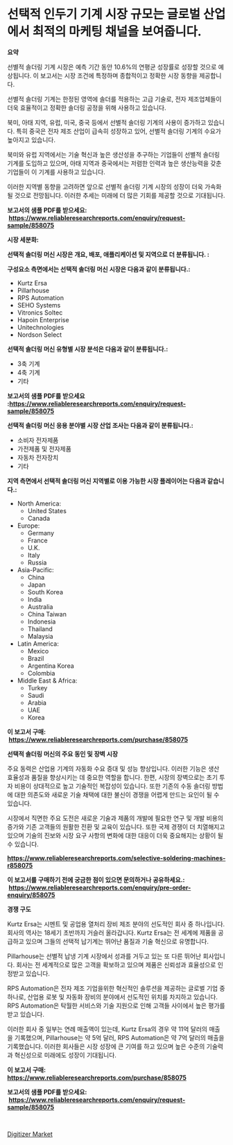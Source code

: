 <p><h1>선택적 인두기 기계 시장 규모는 글로벌 산업에서 최적의 마케팅 채널을 보여줍니다.</h1></p><p><strong>요약</strong></p>
<p><p>선별적 솔더링 기계 시장은 예측 기간 동안 10.6%의 연평균 성장률로 성장할 것으로 예상됩니다. 이 보고서는 시장 조건에 특정하며 종합적이고 정확한 시장 동향을 제공합니다.</p><p>선별적 솔더링 기계는 한정된 영역에 솔더를 적용하는 고급 기술로, 전자 제조업체들이 더욱 효율적이고 정확한 솔더링 공정을 위해 사용하고 있습니다.</p><p>북미, 아태 지역, 유럽, 미국, 중국 등에서 선별적 솔더링 기계의 사용이 증가하고 있습니다. 특히 중국은 전자 제조 산업이 급속히 성장하고 있어, 선별적 솔더링 기계의 수요가 높아지고 있습니다.</p><p>북미와 유럽 지역에서는 기술 혁신과 높은 생산성을 추구하는 기업들이 선별적 솔더링 기계를 도입하고 있으며, 아태 지역과 중국에서는 저렴한 인력과 높은 생산능력을 갖춘 기업들이 이 기계를 사용하고 있습니다.</p><p>이러한 지역별 동향을 고려하면 앞으로 선별적 솔더링 기계 시장의 성장이 더욱 가속화될 것으로 전망됩니다. 이러한 추세는 미래에 더 많은 기회를 제공할 것으로 기대됩니다.</p></p>
<p><strong>보고서의 샘플 PDF를 받으세요: &nbsp;<a href="https://www.reliableresearchreports.com/enquiry/request-sample/858075">https://www.reliableresearchreports.com/enquiry/request-sample/858075</a></strong></p>
<p><strong>시장 세분화:</strong></p>
<p><strong> 선택적 솔더링 머신 시장은 개요, 배포, 애플리케이션 및 지역으로 더 분류됩니다. :</strong></p>
<p><strong>구성요소 측면에서는 선택적 솔더링 머신 시장은 다음과 같이 분류됩니다.:</strong></p>
<p><ul><li>Kurtz Ersa</li><li>Pillarhouse</li><li>RPS Automation</li><li>SEHO Systems</li><li>Vitronics Soltec</li><li>Hapoin Enterprise</li><li>Unitechnologies</li><li>Nordson Select</li></ul></p>
<p><strong> 선택적 솔더링 머신 유형별 시장 분석은 다음과 같이 분류됩니다.:</strong></p>
<p><ul><li>3축 기계</li><li>4축 기계</li><li>기타</li></ul></p>
<p><strong>보고서의 샘플 PDF를 받으세요 :<a href="https://www.reliableresearchreports.com/enquiry/request-sample/858075">https://www.reliableresearchreports.com/enquiry/request-sample/858075</a></strong></p>
<p><strong> 선택적 솔더링 머신 응용 분야별 시장 산업 조사는 다음과 같이 분류됩니다.:</strong></p>
<p><ul><li>소비자 전자제품</li><li>가전제품 및 전자제품</li><li>자동차 전자장치</li><li>기타</li></ul></p>
<p><strong>지역 측면에서 선택적 솔더링 머신 지역별로 이용 가능한 시장 플레이어는 다음과 같습니다.:</strong></p>
<p><ul>
    <li>
        North America:
        <ul>
            <li>United States</li>
            <li>Canada</li>
        </ul>
    </li>
    <li>
        Europe:
        <ul>
            <li>Germany</li>
            <li>France</li>
            <li>U.K.</li>
            <li>Italy</li>
            <li>Russia</li>
        </ul>
    </li>
    <li>
        Asia-Pacific:
        <ul>
            <li>China</li>
            <li>Japan</li>
            <li>South Korea</li>
            <li>India</li>
            <li>Australia</li>
            <li>China Taiwan</li>
            <li>Indonesia</li>
            <li>Thailand</li>
            <li>Malaysia</li>
        </ul>
    </li>
    <li>
        Latin America:
        <ul>
            <li>Mexico</li>
            <li>Brazil</li>
            <li>Argentina Korea</li>
            <li>Colombia</li>
        </ul>
    </li>
    <li>
        Middle East & Africa:
        <ul>
            <li>Turkey</li>
            <li>Saudi</li>
            <li>Arabia</li>
            <li>UAE</li>
            <li>Korea</li>
        </ul>
    </li>
    </ul></p>
<p><strong>이 보고서 구매: &nbsp;<a href="https://www.reliableresearchreports.com/purchase/858075">https://www.reliableresearchreports.com/purchase/858075</a></strong></p>
<p><strong>선택적 솔더링 머신의 주요 동인 및 장벽 시장</strong></p>
<p><p>주요 동력은 산업용 기계의 자동화 수요 증대 및 성능 향상입니다. 이러한 기능은 생산 효율성과 품질을 향상시키는 데 중요한 역할을 합니다. 한편, 시장의 장벽으로는 초기 투자 비용이 상대적으로 높고 기술적인 복잡성이 있습니다. 또한 기존의 수동 솔더링 방법에 대한 의존도와 새로운 기술 채택에 대한 불신이 경쟁을 어렵게 만드는 요인이 될 수 있습니다.</p><p>시장에서 직면한 주요 도전은 새로운 기술과 제품의 개발에 필요한 연구 및 개발 비용의 증가와 기존 고객들의 원활한 전환 및 교육이 있습니다. 또한 국제 경쟁이 더 치열해지고 있으며 기술의 진보와 시장 요구 사항의 변화에 대한 대응이 더욱 중요해지는 상황이 될 수 있습니다.</p></p>
<p><strong><a href="https://www.reliableresearchreports.com/selective-soldering-machines-r858075">https://www.reliableresearchreports.com/selective-soldering-machines-r858075</a></strong></p>
<p><strong>이 보고서를 구매하기 전에 궁금한 점이 있으면 문의하거나 공유하세요.: &nbsp;<a href="https://www.reliableresearchreports.com/enquiry/pre-order-enquiry/858075">https://www.reliableresearchreports.com/enquiry/pre-order-enquiry/858075</a></strong></p>
<p><strong>경쟁 구도</strong></p>
<p><p>Kurtz Ersa는 시멘트 및 공업용 열처리 장비 제조 분야의 선도적인 회사 중 하나입니다. 회사의 역사는 18세기 초반까지 거슬러 올라갑니다. Kurtz Ersa는 전 세계에 제품을 공급하고 있으며 그들의 선택적 납기계는 뛰어난 품질과 기술 혁신으로 유명합니다.</p><p>Pillarhouse는 선별적 납냉 기계 시장에서 성과를 거두고 있는 또 다른 뛰어난 회사입니다. 회사는 전 세계적으로 많은 고객을 확보하고 있으며 제품은 신뢰성과 효율성으로 인정받고 있습니다.</p><p>RPS Automation은 전자 제조 기업을위한 혁신적인 솔루션을 제공하는 글로벌 기업 중 하나로, 산업용 로봇 및 자동화 장비의 분야에서 선도적인 위치를 차지하고 있습니다. RPS Automation은 탁월한 서비스와 기술 지원으로 인해 고객들 사이에서 높은 평가를 받고 있습니다.</p><p>이러한 회사 중 일부는 연례 매출액이 있는데, Kurtz Ersa의 경우 약 11억 달러의 매출을 기록했으며, Pillarhouse는 약 5억 달러, RPS Automation은 약 7억 달러의 매출을 기록했습니다. 이러한 회사들은 시장 성장에 큰 기여를 하고 있으며 높은 수준의 기술력과 혁신성으로 미래에도 성장이 기대됩니다.</p></p>
<p><strong>이 보고서 구매: &nbsp; <a href="https://www.reliableresearchreports.com/purchase/858075">https://www.reliableresearchreports.com/purchase/858075</a></strong></p>
<p><strong>보고서의 샘플 PDF를 받으세요: &nbsp;<a href="https://www.reliableresearchreports.com/enquiry/request-sample/858075">https://www.reliableresearchreports.com/enquiry/request-sample/858075</a></strong><strong></strong></p>
<p>&nbsp;</p>
<p><p><a href="https://meowing-canidae-761.notion.site/Analyzing-Digitizer-Market-Global-Industry-Perspective-and-Forecast-2024-to-2031-940600ce9fef4c79bb14ef6eebd1464e">Digitizer Market</a></p></p>